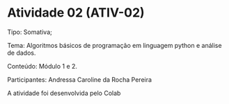 # Atividade 02 (ATIV-02)

Tipo: Somativa;

Tema: Algoritmos básicos de programação em linguagem python e
análise de dados.

Conteúdo: Módulo 1 e 2.

Participantes: Andressa Caroline da Rocha Pereira

A atividade foi desenvolvida pelo Colab
